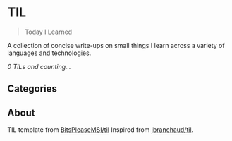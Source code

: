 # TIL

> Today I Learned

A collection of concise write-ups on small things I learn across a variety of 
languages and technologies.

_0 TILs and counting..._

## Categories
## About
TIL template from [BitsPleaseMSI/til](https://github.com/BitsPleaseMSI/til)
Inspired from [jbranchaud/til](https://github.com/jbranchaud/til).
